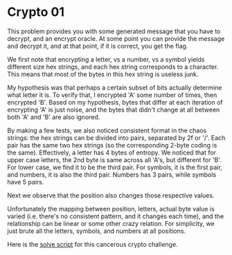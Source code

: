 # Crypto 01

This problem provides you with some generated message that you have to decrypt,
and an encrypt oracle. At some point you can provide the message and decrypt it,
and at that point, if it is correct, you get the flag. 

We first note that encrypting a letter, vs a number, vs a symbol yields
different size hex strings, and each hex string corresponds to a character. This
means that most of the bytes in this hex string is useless junk. 

My hypothesis was that perhaps a certain subset of bits actually determine what
letter it is. To verify that, I encrypted 'A' some number of times, then
encrypted 'B'. Based on my hypothesis, bytes that differ at each iteration of
encrypting 'A' is just noise, and the bytes that didn't change at all between
both 'A' and 'B' are also ignored. 

By making a few tests, we also noticed consistent format in the chaos strings:
the hex strings can be divided into pairs, separated by 2f or '/'. Each pair has
the same two hex strings (so the corresponding 2-byte coding is the same).
Effectively, a letter has 4 bytes of entropy. We noticed that for upper case
letters, the 2nd byte is same across all 'A's, but different for 'B'. For lower
case, we find it to be the third pair. For symbols, it is the first pair, and
numbers, it is also the third pair. Numbers has 3 pairs, while symbols have 5
pairs. 

Next we observe that the position also changes those respective values.

Unfortunately the mapping between position, letters, actual byte value is varied
(i.e. there's no consistent pattern, and it changes each time), and the
relationship can be linear or some other crazy relation. For simplicity, we just
brute all the letters, symbols, and numbers at all positions.

Here is the [solve script](./crypto.py) for this cancerous crypto challenge. 
